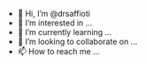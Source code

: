 - 👋 Hi, I’m @drsaffioti
- 👀 I’m interested in ...
- 🌱 I’m currently learning ...
- 💞️ I’m looking to collaborate on ...
- 📫 How to reach me ...

<!---
drsaffioti/drsaffioti is a ✨ special ✨ repository because its `README.md` (this file) appears on your GitHub profile.
You can click the Preview link to take a look at your changes.
--->
